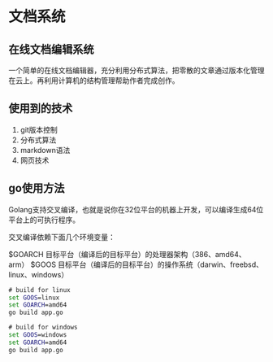 # 文档系统

## 在线文档编辑系统

一个简单的在线文档编辑器，充分利用分布式算法，把零散的文章通过版本化管理在云上。再利用计算机的结构管理帮助作者完成创作。

## 使用到的技术

1. git版本控制
1. 分布式算法
1. markdown语法
1. 网页技术

## go使用方法

Golang支持交叉编译，也就是说你在32位平台的机器上开发，可以编译生成64位平台上的可执行程序。

交叉编译依赖下面几个环境变量：

$GOARCH    目标平台（编译后的目标平台）的处理器架构（386、amd64、arm）
$GOOS          目标平台（编译后的目标平台）的操作系统（darwin、freebsd、linux、windows）

```cmd
# build for linux
set GOOS=linux
set GOARCH=amd64
go build app.go

# build for windows
set GOOS=windows
set GOARCH=amd64
go build app.go
```

